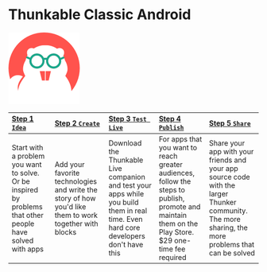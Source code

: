 # Thunkable Classic Android

![&quot;I got 99 problems but an app ain&apos;t one&quot; - o.g. Thunkable Beaver](../.gitbook/assets/thunkable-classic.png)



| [Step 1 `Idea`](sample-apps.md) | [Step 2 `Create`](create/) | [Step 3 `Test Live`](test-live/) | [Step 4 `Publish`](publish.md) | [Step 5 `Share`](share.md) |
| :--- | :--- | :--- | :--- | :--- |
| Start with a problem you want to solve. Or be inspired by problems that other people have solved with apps | Add your favorite technologies and write the story of how you'd like them to work together with blocks | Download the Thunkable Live companion and test your apps while you build them in real time. Even hard core developers don't have this | For apps that you want to reach greater audiences, follow the steps to publish, promote and maintain them on the Play Store. $29 one-time fee required | Share your app with your friends and your app source code with the larger Thunker community. The more sharing, the more problems that can be solved |

